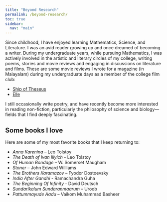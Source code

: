 ```yaml
---
title: "Beyond Research"
permalink: /beyond-research/
toc: true
sidebar:
  nav: "main"
---
```

Since childhood, I have enjoyed learning Mathematics, Science, and Literature. I was an avid reader growing up and once dreamed of becoming a writer. During my undergraduate years, while pursuing Mathematics, I was actively involved in the artistic and literary circles of my college, writing poems, stories and movie reviews and engaging in discussions on literature and films. These are some movie reviews I wrote for a magazine (in Malayalam) during my undergraduate days as a member of the college film club:
- [Ship of Theseus](https://magazine.assisijeevan.com/p/717)
- [Elle](https://magazine.assisijeevan.com/p/448)

I still occasionally write poetry, and have recently become more interested in reading non-fiction, particularly the philosophy of science and biology—fields that I find deeply fascinating.

## Some books I love
Here are some of my most favorite books that I keep returning to:
- *Anna Karenina* – Leo Tolstoy
- *The Death of Ivan Illyich* - Leo Tolstoy
- *Of Human Bondage* – W. Somerset Maugham
- *Stoner* – John Edward Williams
- *The Brothers Karamazov* – Fyodor Dostoevsky
- *India After Gandhi* - Ramachandra Guha
- *The Beginning Of Infinity* - David Deutsch
- *Sundarikalum Sundaranmaarum* – Uroob  
- *Pattummayude Aadu* – Vaikom Muhammad Basheer  
